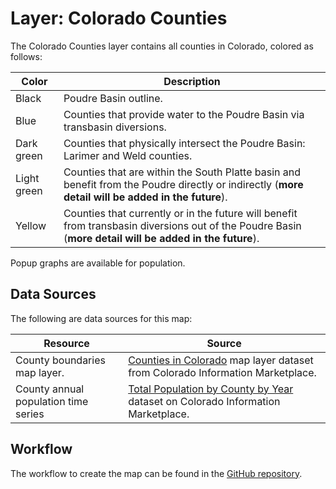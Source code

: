# Layer: Colorado Counties

The Colorado Counties layer contains all counties in Colorado, colored as follows:

| **Color** | **Description** |
| -- | -- |
| Black | Poudre Basin outline. |
| Blue | Counties that provide water to the Poudre Basin via transbasin diversions. |
| Dark green | Counties that physically intersect the Poudre Basin:  Larimer and Weld counties. |
| Light green | Counties that are within the South Platte basin and benefit from the Poudre directly or indirectly (**more detail will be added in the future**). |
| Yellow | Counties that currently or in the future will benefit from transbasin diversions out of the Poudre Basin (**more detail will be added in the future**). |

Popup graphs are available for population.

## Data Sources

The following are data sources for this map:

| **Resource** | **Source** |
| -- | -- |
| County boundaries map layer. | [Counties in Colorado](https://data.colorado.gov/Transportation/Counties-in-Colorado/67vn-ijga) map layer dataset from Colorado Information Marketplace. |
| County annual population time series | [Total Population by County by Year](https://data.colorado.gov/Demographics/Total-Population-by-County-by-Year/9dd2-kw29) dataset on Colorado Information Marketplace. |

## Workflow

The workflow to create the map can be found in the [GitHub repository](https://github.com/OpenWaterFoundation/owf-infomapper-poudre/tree/master/workflow/BasinEntities/Political-Counties).
